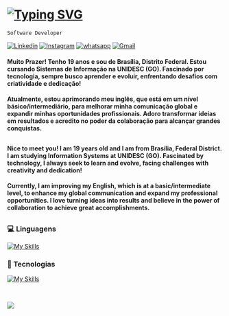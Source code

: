 # [![Typing SVG](https://readme-typing-svg.herokuapp.com?font=Fira+Code&pause=1000&color=F7F7F7&width=435&lines=%F0%9F%A7%91%F0%9F%8F%BB%E2%80%8D%F0%9F%92%BB+Victor+Hugo+Saavedra+Mota)](https://git.io/typing-svg)

`Software Developer`

[![Linkedin](https://img.shields.io/badge/LinkedIn-0077B5?style=for-the-badge&logo=linkedin&logoColor=white)](https://www.linkedin.com/in/victorhugosaavedramota)
[![Instagram](https://img.shields.io/badge/Instagram-E4405F?style=for-the-badge&logo=instagram&logoColor=white)](https://www.instagram.com/victorhugomt__/)
[![whatsapp](https://img.shields.io/badge/WhatsApp-25D366?style=for-the-badge&logo=whatsapp&logoColor=white)](https://wa.me/5561996755169)
[![Gmail](https://img.shields.io/badge/-victorhugo.smota@gmail.com-D14836?style=for-the-badge&logo=gmail&logoColor=white&link=mailto:victorhugo.smota@gmail.com)](mailto:victorhugo.smota@gmail.com)

#### Muito Prazer! Tenho 19 anos e sou de Brasília, Distrito Federal. Estou cursando Sistemas de Informação na UNIDESC (GO). Fascinado por tecnologia, sempre busco aprender e evoluir, enfrentando desafios com criatividade e dedicação!

#### Atualmente, estou aprimorando meu inglês, que está em um nível básico/intermediário, para melhorar minha comunicação global e expandir minhas oportunidades profissionais. Adoro transformar ideias em resultados e acredito no poder da colaboração para alcançar grandes conquistas.

##

#### Nice to meet you! I am 19 years old and I am from Brasília, Federal District. I am studying Information Systems at UNIDESC (GO). Fascinated by technology, I always seek to learn and evolve, facing challenges with creativity and dedication!

#### Currently, I am improving my English, which is at a basic/intermediate level, to enhance my global communication and expand my professional opportunities. I love turning ideas into results and believe in the power of collaboration to achieve great accomplishments.

##


### 💻 Linguagens 
[![My Skills](https://skillicons.dev/icons?i=html,css,js,java,mysql)](https://skillicons.dev)

### 🤖 Tecnologias
[![My Skills](https://skillicons.dev/icons?i=vscode,idea,github,git,figma&theme=light)](https://skillicons.dev)

<br>

  <img
  src="https://github-readme-stats.vercel.app/api/top-langs/?username=VictorHugoSMota&layout=compact&theme=dark&custom_title=Linguagens%20Mais%20Usadas"
/>
